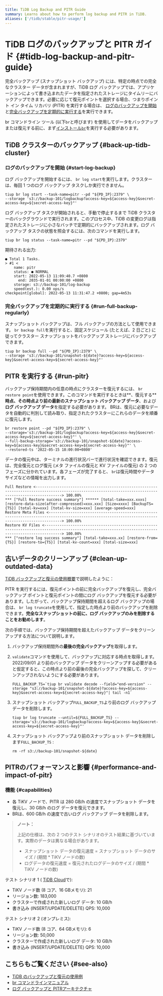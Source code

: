 ```yaml
---
title: TiDB Log Backup and PITR Guide
summary: Learns about how to perform log backup and PITR in TiDB.
aliases: ['/tidb/stable/pitr-usage/']
---
```


# TiDB ログのバックアップと PITR ガイド {#tidb-log-backup-and-pitr-guide}

完全バックアップ (スナップショット バックアップ) には、特定の時点での完全なクラスター データが含まれますが、TiDB ログ バックアップでは、アプリケーションによって書き込まれたデータを指定されたストレージにタイムリーにバックアップできます。必要に応じて復元ポイントを選択する場合、つまりポイント イン タイム リカバリ (PITR) を実行する場合は、 [ログのバックアップを開始](#start-log-backup)と[完全バックアップを定期的に実行する](#run-full-backup-regularly)を実行できます。

br コマンドライン ツール (以下`br`と呼びます) を使用してデータをバックアップまたは復元する前に、まず[インストール`br`](/br/br-use-overview.md#deploy-and-use-br)を実行する必要があります。

## TiDB クラスターのバックアップ {#back-up-tidb-cluster}

### ログのバックアップを開始 {#start-log-backup}

ログ バックアップを開始するには、 `br log start`を実行します。クラスターは、毎回 1 つのログ バックアップ タスクしか実行できません。

```shell
tiup br log start --task-name=pitr --pd "${PD_IP}:2379" \
--storage 's3://backup-101/logbackup?access-key=${access-key}&secret-access-key=${secret-access-key}"'
```

ログ バックアップ タスクが開始されると、手動で停止するまで TiDB クラスターのバックグラウンドで実行されます。このプロセス中、TiDB の変更ログは指定されたストレージに小さなバッチで定期的にバックアップされます。ログ バックアップ タスクの状態を照会するには、次のコマンドを実行します。

```shell
tiup br log status --task-name=pitr --pd "${PD_IP}:2379"
```

期待される出力:

```
● Total 1 Tasks.
> #1 <
    name: pitr
    status: ● NORMAL
    start: 2022-05-13 11:09:40.7 +0800
      end: 2035-01-01 00:00:00 +0800
    storage: s3://backup-101/log-backup
    speed(est.): 0.00 ops/s
checkpoint[global]: 2022-05-13 11:31:47.2 +0800; gap=4m53s
```

### 完全バックアップを定期的に実行する {#run-full-backup-regularly}

スナップショット バックアップは、フル バックアップの方法として使用できます。 `br backup full`を実行すると、固定スケジュール (たとえば、2 日ごと) に従ってクラスター スナップショットをバックアップ ストレージにバックアップできます。

```shell
tiup br backup full --pd "${PD_IP}:2379" \
--storage 's3://backup-101/snapshot-${date}?access-key=${access-key}&secret-access-key=${secret-access-key}"'
```

## PITR を実行する {#run-pitr}

バックアップ保持期間内の任意の時点にクラスターを復元するには、 `br restore point`を使用できます。このコマンドを実行するときは**、復元する**<strong>時点、その時点より前の最新のスナップショット バックアップ データ</strong>、および<strong>ログ バックアップ データ</strong>を指定する必要があります。 BRは、復元に必要なデータを自動的に判別して読み取り、指定されたクラスターにこれらのデータを順番に復元します。

```shell
br restore point --pd "${PD_IP}:2379" \
--storage='s3://backup-101/logbackup?access-key=${access-key}&secret-access-key=${secret-access-key}"' \
--full-backup-storage='s3://backup-101/snapshot-${date}?access-key=${access-key}&secret-access-key=${secret-access-key}"' \
--restored-ts '2022-05-15 18:00:00+0800'
```

データの復元中は、ターミナルの進行状況バーで進行状況を確認できます。復元は、完全復元とログ復元 (メタ ファイルの復元と KV ファイルの復元) の 2 つのフェーズに分かれています。各フェーズが完了すると、 `br`は復元時間やデータ サイズなどの情報を出力します。

```shell
Full Restore <--------------------------------------------------------------------------------------------------------------------------------------------------------> 100.00%
*** ["Full Restore success summary"] ****** [total-take=xxx.xxxs] [restore-data-size(after-compressed)=xxx.xxx] [Size=xxxx] [BackupTS={TS}] [total-kv=xxx] [total-kv-size=xxx] [average-speed=xxx]
Restore Meta Files <--------------------------------------------------------------------------------------------------------------------------------------------------> 100.00%
Restore KV Files <----------------------------------------------------------------------------------------------------------------------------------------------------> 100.00%
*** ["restore log success summary"] [total-take=xxx.xx] [restore-from={TS}] [restore-to={TS}] [total-kv-count=xxx] [total-size=xxx]
```

## 古いデータのクリーンアップ {#clean-up-outdated-data}

[TiDB バックアップと復元の使用概要](/br/br-use-overview.md)で説明したように：

PITR を実行するには、復元ポイントの前に完全バックアップを復元し、完全バックアップ ポイントと復元ポイントの間にログ バックアップを復元する必要があります。したがって、バックアップ保持期間を超えるログ バックアップの場合は、 `br log truncate`を使用して、指定した時点より前のバックアップを削除できます。**完全なスナップショットの前に、ログ バックアップのみを削除することをお勧めします**。

次の手順では、バックアップ保持期間を超えたバックアップ データをクリーンアップする方法について説明します。

1.  バックアップ保持期間外の**最後の完全バックアップ**を取得します。

2.  `validate`コマンドを使用して、バックアップに対応する時点を取得します。 2022/09/01 より前のバックアップ データをクリーンアップする必要があると仮定すると、この時点より前の最後の完全バックアップを探して、クリーンアップされないようにする必要があります。

    ```shell
    FULL_BACKUP_TS=`tiup br validate decode --field="end-version" --storage "s3://backup-101/snapshot-${date}?access-key=${access-key}&secret-access-key=${secret-access-key}"| tail -n1`
    ```

3.  スナップショット バックアップ`FULL_BACKUP_TS`より前のログ バックアップ データを削除します。

    ```shell
    tiup br log truncate --until=${FULL_BACKUP_TS} --storage='s3://backup-101/logbackup?access-key=${access-key}&secret-access-key=${secret-access-key}"'
    ```

4.  スナップショット バックアップより前のスナップショット データを削除します`FULL_BACKUP_TS` :

    ```shell
    rm -rf s3://backup-101/snapshot-${date}
    ```

## PITRのパフォーマンスと影響 {#performance-and-impact-of-pitr}

### 機能 {#capabilities}

-   各 TiKV ノードで、PITR は 280 GB/h の速度でスナップショット データを復元し、30 GB/h のログ データを復元できます。
-   BRは、600 GB/h の速度で古いログ バックアップ データを削除します。

> **ノート：**
>
> 上記の仕様は、次の 2 つのテスト シナリオのテスト結果に基づいています。実際のデータは異なる場合があります。
>
> -   スナップショット データの復元速度 = スナップショット データのサイズ / (期間 * TiKV ノードの数)
> -   ログデータの復元速度 = 復元されたログデータのサイズ / (期間 * TiKV ノードの数)

テスト シナリオ 1 ( [TiDB Cloud](https://tidbcloud.com)で):

-   TiKV ノード数 (8 コア、16 GBメモリ): 21
-   リージョン数: 183,000
-   クラスターで作成された新しいログ データ: 10 GB/h
-   書き込み (INSERT/UPDATE/DELETE) QPS: 10,000

テスト シナリオ 2 (オンプレミス):

-   TiKV ノード数 (8 コア、64 GBメモリ): 6
-   リージョン数: 50,000
-   クラスターで作成された新しいログ データ: 10 GB/h
-   書き込み (INSERT/UPDATE/DELETE) QPS: 10,000

## こちらもご覧ください {#see-also}

-   [TiDB のバックアップと復元の使用例](/br/backup-and-restore-use-cases.md)
-   [br コマンドラインマニュアル](/br/use-br-command-line-tool.md)
-   [ログ バックアップと PITRアーキテクチャ](/br/br-log-architecture.md)
